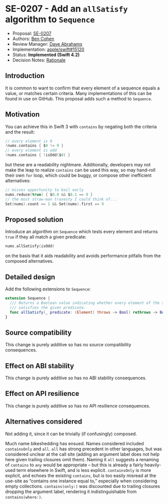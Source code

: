 # SE-0207 - Add an `allSatisfy` algorithm to `Sequence`

* Proposal: [SE-0207](0207-containsOnly.md)
* Authors: [Ben Cohen](https://github.com/airspeedswift)
* Review Manager: [Dave Abrahams](https://github.com/dabrahams)
* Implementation: [apple/swift#15120](https://github.com/apple/swift/pull/15120)
* Status: **Implemented (Swift 4.2)**
* Decision Notes: [Rationale](https://forums.swift.org/t/se-0207-add-a-containsonly-algorithm-to-sequence/11686/102)

## Introduction

It is common to want to confirm that every element of a sequence equals a
value, or matches certain criteria. Many implementations of this can be found
in use on GitHub. This proposal adds such a method to `Sequence`.

## Motivation

You can achieve this in Swift 3 with `contains` by negating both the criteria
and the result:

```swift
// every element is 9
!nums.contains { $0 != 9 }
// every element is odd
!nums.contains { !isOdd($0) }
```

but these are a readability nightmare. Additionally, developers may not make
the leap to realize `contains` can be used this way, so may hand-roll their own
`for` loop, which could be buggy, or compose other inefficient alternatives:

```swift
// misses opportunity to bail early
nums.reduce(true) { $0.0 && $0.1 == 9 }
// the most straw-man travesty I could think of...
Set(nums).count == 1 && Set(nums).first == 9
```

## Proposed solution

Introduce an algorithm on `Sequence` which tests every element and returns
`true` if they all match a given predicate:

```swift
nums.allSatisfy(isOdd)
```

on the basis that it aids readability and avoids performance pitfalls from the composed alternatives.

## Detailed design

Add the following extensions to `Sequence`:

```swift
extension Sequence {
  /// Returns a Boolean value indicating whether every element of the sequence
  /// satisfies the given predicate.
  func allSatisfy(_ predicate: (Element) throws -> Bool) rethrows -> Bool
}
```

## Source compatibility

This change is purely additive so has no source compatibility consequences.

## Effect on ABI stability

This change is purely additive so has no ABI stability consequences.

## Effect on API resilience

This change is purely additive so has no API resilience consequences.

## Alternatives considered

Not adding it, since it can be trivially (if confusingly) composed.

Much name bikeshedding has ensued. Names considered included `containsOnly` and `all`. `all` has strong precedent in other languages, but was considered unclear at the call site (adding an argument label does not help here given trailing closures omit them). Naming it `all` suggests a renaming of `contains` to `any` would be appropriate – but this is already a fairly heavily-used term elsewhere in Swift, and is less explicit. `containsOnly` is more explicit, and echoes the existing `contains`, but is too easily misread at the use-site as “contains one instance equal to,” especially when considering empty collections. `contains(only:)` was discounted due to trailing closures dropping the argument label, rendering it indistinguishable from `contains(where:)`.
